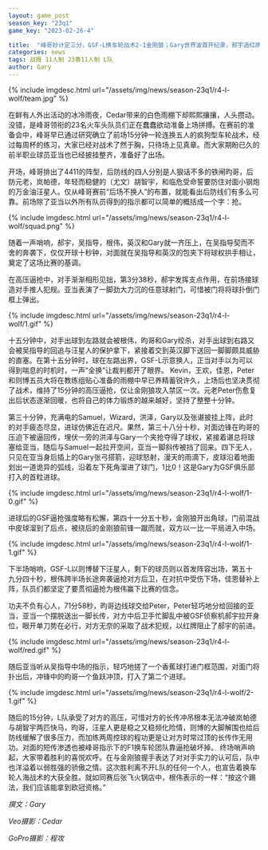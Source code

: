 ```yaml
---
layout: game_post
season_key: "23q1"
game_key: "2023-02-26-4"

title:  "峰哥妙计定三分，GSF-L换车轮战术2-1金刚狼；Gary世界波首开纪录，郝宇造红牌，亚当首秀，昀哥头球破门。"
categories: news
tags: 战报 11人制 23春11人制 L队
author: Gary
---
```


{% include imgdesc.html url="/assets/img/news/season-23q1/r4-l-wolf/team.jpg" %}

在鲜有人外出活动的冰冷雨夜，Cedar带来的白色雨棚下却熙熙攘攘，人头攒动。没错，是峰哥领衔的23名火车头队员们正在蠢蠢欲动准备上场拼搏。在赛前的准备会中，峰哥早已通过研究确立了前场15分钟一轮连换五人的疯狗型车轮战术，经过每周杯的练习，大家已经对战术了然于胸，只待场上见真章。而大家期盼已久的前半职业球员亚当也已经披挂整齐，准备好了出场。

开场，峰哥排出了4411的阵型，后防线的四人分别是人狠话不多的铁闸昀哥，后防元老，岚帕德，年轻而稳健的（尤文）胡智宇，和临危受命誓要防住对面小钢炮的万金油汪星人。仅从峰哥赛前“后场不换人”的布置，就能看出后防线们有多么可靠。前场除了亚当以外所有队员得到的指示都可以简单的概括成一个字：抢。

{% include imgdesc.html url="/assets/img/news/season-23q1/r4-l-wolf/squad.png" %}

随着一声哨响，郝宇，吴指导，根伟，英汉和Gary就一齐压上，在吴指导契而不舍的奔袭下，仅仅开球十秒钟，对面就在吴指导和英汉的包夹下将球权拱手相让，奠定了这场比赛的基调。

在高压逼抢中，对手渐渐相形见拙，第3分38秒，郝宇发挥支点作用，在前场接球造对手推人犯规。亚当表演了一脚劲大力沉的任意球射门，可惜被门将将球扑倒门框上弹出。

{% include imgdesc.html url="/assets/img/news/season-23q1/r4-l-wolf/1.gif" %}

十五分钟中，对手出球到左路就会被根伟，昀哥和Gary绞杀，对手出球到右路又会被吴指导的回追与汪星人的保护拿下，紧接着交到英汉脚下送回一脚脚颇具威胁的直塞。在第十五分钟时，球在左路出界，GSF-L示意换人，正当对手以为可以得到喘息的时机时，一声“全换”让裁判都开了眼界。
Kevin，王欢，佳恩，Peter和则博五员大将在教练组贴心准备的雨棚中早已养精蓄锐许久，上场后也坚决贯彻了战术，维持了15分钟的高压逼抢，仅让金刚狼攻入禁区一次。元老Peter伤愈复出后状态逐渐回暖，也将自己的体力锻炼的越来越好，坚持了整整十分钟。

第三十分钟，充满电的Samuel，Wizard，洪泽，Gary以及张谌披挂上阵，此时的对手疲态尽显，进球仿佛近在迟尺。果然，第三十八分十秒，对面边锋在昀哥的压迫下被逼回传，埋伏一旁的洪泽与Gary一个夹抢夺得了球权，紧接着谌总将球塞给亚当，随后与Samuel一起拉开空间，亚当一脚斜传被挡了回来。四下无人，只见在亚当身后插上的Gary张弓搭箭，迎球怒射，漫天的雨滴下，皮球沿着地面划出一道诡异的弧线，沿着左下死角溜进了球门，1比0！这是Gary为GSF俱乐部打入的首粒进球。

{% include imgdesc.html url="/assets/img/news/season-23q1/r4-l-wolf/1-0.gif" %}

进球后的GSF逼抢强度略有松懈，第四十一分五十秒，金刚狼开出角球，门前混战中皮球溜到了后点，被绕后的金刚狼前锋一蹴而就，双方以一比一平局进入中场。

{% include imgdesc.html url="/assets/img/news/season-23q1/r4-l-wolf/1-1.gif" %}

下半场哨响，GSF-L以则博替下汪星人，剩下的球员则以首发阵容出场，第五十九分四十秒，根伟跨半场长途奔袭逼抢对方后卫，在对抗中受伤下场，佳恩替补上阵，队员们都坚定了要贯彻逼抢为根伟赢下比赛的信念。

功夫不负有心人，71分58秒，昀哥边线球交给Peter，Peter轻巧地分给回接的亚当，亚当一个摆脱送出一脚长传，对方中后卫手忙脚乱中被GSF侦察机郝宇拉开身位，眼开单刀势在必行，对方无奈的采取了战术犯规，以红牌阻止了郝宇的前进。

{% include imgdesc.html url="/assets/img/news/season-23q1/r4-l-wolf/red.gif" %}

随后亚当听从吴指导中场的指示，轻巧地搓了一个香蕉球打进门框范围，对面门将扑出后，冲锋中的昀哥一个鱼跃冲顶，打入了第二个进球。

{% include imgdesc.html url="/assets/img/news/season-23q1/r4-l-wolf/2-1.gif" %}

随后的15分钟，L队承受了对方的高压，可惜对方的长传冲吊根本无法冲破岚帕德与胡智宇两匹快马，昀哥，汪星人更是稳之又稳频化险情，则博的大脚解围也给后防线缓解了很多压力，而加练两周控球的程功更是让对方时常过顶的长传作无用功。对面的短传渗透也被峰哥指示下的F1换车轮团队靠逼抢破坏掉。
终场哨声响起，大家带着胜利的喜悦欢呼。在与金刚狼握手表达了对对手实力的认可后，队中也洋溢着以弱胜强的骄傲之情。这次胜利离不开L队的任何一个人，也宣告着换车轮人海战术的大获全胜。就如同赛后张飞火锅店中，根伟表示的一样：“按这个踢法，我们应该能拿到欧冠资格。”


*撰文：Gary*

*Veo摄影：Cedar* 

*GoPro摄影：程攻* 
